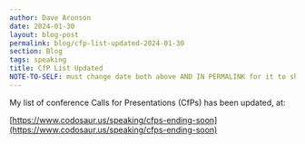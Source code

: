 ```yaml
---
author: Dave Aronson
date: 2024-01-30
layout: blog-post
permalink: blog/cfp-list-updated-2024-01-30
section: Blog
tags: speaking
title: CfP List Updated
NOTE-TO-SELF: must change date both above AND IN PERMALINK for it to show up!
---
```


My list of conference Calls for Presentations (CfPs)
has been updated, at:

[https://www.codosaur.us/speaking/cfps-ending-soon](https://www.codosaur.us/speaking/cfps-ending-soon)
